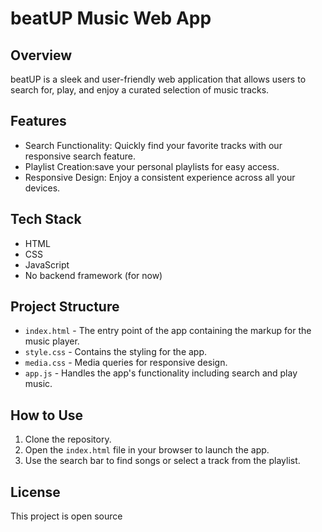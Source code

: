 # beatUP Music Web App

## Overview

beatUP is a sleek and user-friendly web application that allows users to search for, play, and enjoy a curated selection of music tracks.

## Features

- Search Functionality: Quickly find your favorite tracks with our responsive search feature.
- Playlist Creation:save your personal playlists for easy access.
- Responsive Design: Enjoy a consistent experience across all your devices.

## Tech Stack

- HTML
- CSS
- JavaScript
- No backend framework (for now)

## Project Structure

- `index.html` - The entry point of the app containing the markup for the music player.
- `style.css` - Contains the styling for the app.
- `media.css` - Media queries for responsive design.
- `app.js` - Handles the app's functionality including search and play music.

## How to Use

1. Clone the repository.
2. Open the `index.html` file in your browser to launch the app.
3. Use the search bar to find songs or select a track from the playlist.

## License

This project is open source

